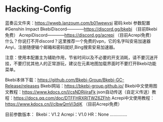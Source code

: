 # Hacking-Config   
蓝奏云文件夹：https://wweb.lanzoum.com/b01wewvsj 密码:kebi
参数配置#Genshin Impact
BkebiDiscord————https://discord.gg/bkebi   （目前Bkebi免费）
AcrepiDiscord————https://discord.gg/acrepi  （目前Acrepi免费）
什么？你说打不开discord？这里推荐一个免费的vpn，它的名字叫安易加速器Anyi，注册随便输个邮箱和密码就好,Bing搜索安易加速器。

注意：使用本配置主为辅助作用，节省时间以及不必要的开支消耗，请不要沉迷开挂，不要打扰其他人的正常游玩，建议在元素地图加载界面时不要打开Bkebi功能菜单。

Bkebi本体下载：https://github.com/Bkebi-Group/Bkebi-GC-Release/releases 
Bkebi网站：https://bkebi-group.github.io/
Bkebi中文使用图文教程：https://www.kdocs.cn/l/csNDRjijraFk
json自动传送（自定义传送）教程：https://docs.qq.com/doc/DTFFHRXRlTWZ6ZFhh
Acrepi中文使用教程：https://www.kdocs.cn/l/clbwQmVi3djK （目前Acrepi免费）


目前参数版本：
Bkebi：V1.2 
Acrepi：V1.0
HR：None
..............

